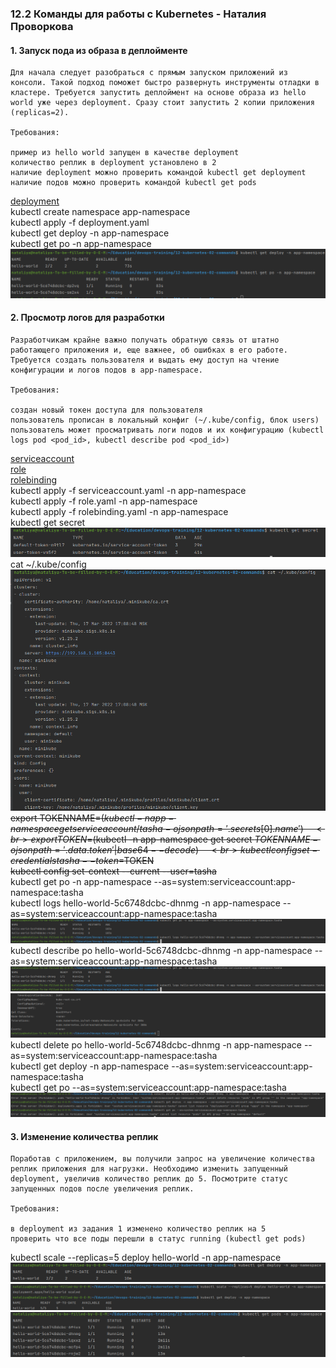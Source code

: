 ### 12.2 Команды для работы с Kubernetes - Наталия Проворкова
#### 1. Запуск пода из образа в деплойменте
```
Для начала следует разобраться с прямым запуском приложений из консоли. Такой подход поможет быстро развернуть инструменты отладки в кластере. Требуется запустить деплоймент на основе образа из hello world уже через deployment. Сразу стоит запустить 2 копии приложения (replicas=2).

Требования:

пример из hello world запущен в качестве deployment
количество реплик в deployment установлено в 2
наличие deployment можно проверить командой kubectl get deployment
наличие подов можно проверить командой kubectl get pods
```
[deployment](deployment.yaml)
<br>kubectl create namespace app-namespace
<br>kubectl apply -f deployment.yaml
<br>kubectl get deploy -n app-namespace
<br>kubectl get po -n app-namespace
<br>![pods](imgs/pods.png)

#### 2. Просмотр логов для разработки
```
Разработчикам крайне важно получать обратную связь от штатно работающего приложения и, еще важнее, об ошибках в его работе. Требуется создать пользователя и выдать ему доступ на чтение конфигурации и логов подов в app-namespace.

Требования:

создан новый токен доступа для пользователя
пользователь прописан в локальный конфиг (~/.kube/config, блок users)
пользователь может просматривать логи подов и их конфигурацию (kubectl logs pod <pod_id>, kubectl describe pod <pod_id>)
```
[serviceaccount](serviceaccount.yaml)
<br>[role](role.yaml)
<br>[rolebinding](rolebinding.yaml)
<br>kubectl apply -f serviceaccount.yaml -n app-namespace
<br>kubectl apply -f role.yaml -n app-namespace
<br>kubectl apply -f rolebinding.yaml -n app-namespace
<br>kubectl get secret
<br>![secret](imgs/secret.png)
<br>cat ~/.kube/config
<br>![kube-config](imgs/kube-config.png)
~~<br>export TOKENNAME=$(kubectl -n app-namespace get serviceaccount/tasha -o jsonpath='{.secrets[0].name}')~~
~~<br>export TOKEN=$(kubectl -n app-namespace get secret $TOKENNAME -o jsonpath='{.data.token}' | base64 --decode)~~
~~<br>kubectl config set-credentials tasha --token=$TOKEN~~
~~<br>kubectl config set-context --current --user=tasha~~
<br>kubectl get po -n app-namespace --as=system:serviceaccount:app-namespace:tasha
<br>kubectl logs hello-world-5c6748dcbc-dhnmg -n app-namespace --as=system:serviceaccount:app-namespace:tasha
<br>![tasha-logs](imgs/tasha-logs.png)
<br>kubectl describe po hello-world-5c6748dcbc-dhnmg -n app-namespace --as=system:serviceaccount:app-namespace:tasha
<br>![tasha-describe-1](imgs/tasha-describe-1.png)
<br>![tasha-describe-2](imgs/tasha-describe-2.png)
<br>kubectl delete po hello-world-5c6748dcbc-dhnmg -n app-namespace --as=system:serviceaccount:app-namespace:tasha
<br>kubectl get deploy -n app-namespace --as=system:serviceaccount:app-namespace:tasha
<br>kubectl get po --as=system:serviceaccount:app-namespace:tasha
<br>![tasha-forbidden](imgs/tasha-forbidden.png)

#### 3. Изменение количества реплик
```
Поработав с приложением, вы получили запрос на увеличение количества реплик приложения для нагрузки. Необходимо изменить запущенный deployment, увеличив количество реплик до 5. Посмотрите статус запущенных подов после увеличения реплик.

Требования:

в deployment из задания 1 изменено количество реплик на 5
проверить что все поды перешли в статус running (kubectl get pods)
```
kubectl scale --replicas=5 deploy hello-world -n app-namespace
<br>![deploy-replicas](imgs/deploy-replicas.png)
<br>![deploy-scale](imgs/deploy-scale.png)
<br>![pods-scale](imgs/pods-scale.png)